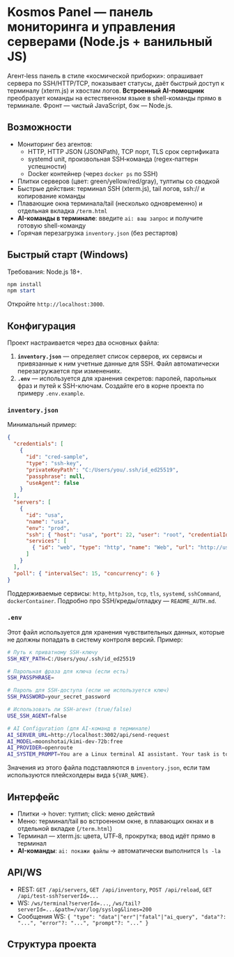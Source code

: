 # Kosmos Panel — панель мониторинга и управления серверами (Node.js + ванильный JS)

Агент‑less панель в стиле «космической приборки»: опрашивает сервера по SSH/HTTP/TCP, показывает статусы, даёт быстрый доступ к терминалу (xterm.js) и хвостам логов. **Встроенный AI-помощник** преобразует команды на естественном языке в shell-команды прямо в терминале. Фронт — чистый JavaScript, бэк — Node.js.

## Возможности
- Мониторинг без агентов:
  - HTTP, HTTP JSON (JSONPath), TCP порт, TLS срок сертификата
  - systemd unit, произвольная SSH‑команда (regex‑паттерн успешности)
  - Docker контейнер (через `docker ps` по SSH)
- Плитки серверов (цвет: green/yellow/red/gray), тултипы со сводкой
- Быстрые действия: терминал SSH (xterm.js), tail логов, ssh:// и копирование команды
- Плавающие окна терминала/tail (несколько одновременно) и отдельная вкладка `/term.html`
- **AI-команды в терминале**: введите `ai: ваш запрос` и получите готовую shell-команду
- Горячая перезагрузка `inventory.json` (без рестартов)

## Быстрый старт (Windows)
Требования: Node.js 18+.
```powershell
npm install
npm start
```
Откройте `http://localhost:3000`. 

## Конфигурация

Проект настраивается через два основных файла:

1.  **`inventory.json`** — определяет список серверов, их сервисы и привязанные к ним учетные данные для SSH. Файл автоматически перезагружается при изменениях.
2.  **`.env`** — используется для хранения секретов: паролей, парольных фраз и путей к SSH-ключам. Создайте его в корне проекта по примеру `.env.example`.

### `inventory.json`

Минимальный пример:
```json
{
  "credentials": [
    {
      "id": "cred-sample",
      "type": "ssh-key",
      "privateKeyPath": "C:/Users/you/.ssh/id_ed25519",
      "passphrase": null,
      "useAgent": false
    }
  ],
  "servers": [
    {
      "id": "usa",
      "name": "usa",
      "env": "prod",
      "ssh": { "host": "usa", "port": 22, "user": "root", "credentialId": "cred-sample" },
      "services": [
        { "id": "web", "type": "http", "name": "Web", "url": "http://usa:3002", "expectStatus": 200 }
      ]
    }
  ],
  "poll": { "intervalSec": 15, "concurrency": 6 }
}
```
Поддерживаемые сервисы: `http`, `httpJson`, `tcp`, `tls`, `systemd`, `sshCommand`, `dockerContainer`. Подробно про SSH/креды/отладку — `README_AUTH.md`.

### `.env`

Этот файл используется для хранения чувствительных данных, которые не должны попадать в систему контроля версий. Пример:

```bash
# Путь к приватному SSH-ключу
SSH_KEY_PATH=C:/Users/you/.ssh/id_ed25519

# Парольная фраза для ключа (если есть)
SSH_PASSPHRASE=

# Пароль для SSH-доступа (если не используется ключ)
SSH_PASSWORD=your_secret_password

# Использовать ли SSH-агент (true/false)
USE_SSH_AGENT=false

# AI Configuration (для AI-команд в терминале)
AI_SERVER_URL=http://localhost:3002/api/send-request
AI_MODEL=moonshotai/kimi-dev-72b:free
AI_PROVIDER=openroute
AI_SYSTEM_PROMPT=You are a Linux terminal AI assistant. Your task is to convert the user's request into a valid shell command, and return ONLY the shell command itself without any explanation.
```

Значения из этого файла подставляются в `inventory.json`, если там используются плейсхолдеры вида `${VAR_NAME}`.

## Интерфейс
- Плитки → hover: тултип; click: меню действий
- Меню: терминал/tail во встроенном окне, в плавающих окнах и в отдельной вкладке (`/term.html`)
- Терминал — xterm.js: цвета, UTF‑8, прокрутка; ввод идёт прямо в терминал
- **AI-команды**: `ai: покажи файлы` → автоматически выполнится `ls -la`

## API/WS
- REST: `GET /api/servers`, `GET /api/inventory`, `POST /api/reload`, `GET /api/test-ssh?serverId=...`
- WS: `/ws/terminal?serverId=...`, `/ws/tail?serverId=...&path=/var/log/syslog&lines=200`
- Сообщения WS: `{ "type": "data"|"err"|"fatal"|"ai_query", "data"?: "...", "error"?: "...", "prompt"?: "..." }`

## Структура проекта